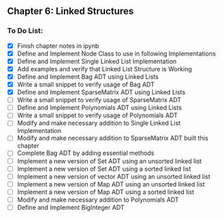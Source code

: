 ## Chapter 6: Linked Structures

### To Do List:

- [X] Finish chapter notes in ipynb
- [X] Define and Implement Node Class to use in following Implementations
- [X] Define and Implement Single Linked List Implementation
- [X] Add examples and verify that Linked List Structure is Working
- [X] Define and Implement Bag ADT using Linked Lists
- [X] Write a small snippet to verify usage of Bag ADT
- [X] Define and Implement SparseMatrix ADT using Linked Lists
- [ ] Write a small snippet to verify usage of SparseMatrix ADT
- [ ] Define and Implement Polynomials ADT using Linked Lists
- [ ] Write a small snippet to verify usage of Polynomials ADT
- [ ] Modify and make necessary addition to Single Linked List Implementation
- [ ] Modify and make necessary addition to SparseMatrix ADT built this chapter
- [ ] Complete Bag ADT by adding essential methods  
- [ ] Implement a new version of Set ADT using an unsorted linked list
- [ ] Implement a new version of Set ADT using a sorted linked list
- [ ] Implement a new version of vector ADT using an unsorted linked list
- [ ] Implement a new version of Map ADT using an unsorted linked list
- [ ] Implement a new version of Map ADT using a sorted linked list
- [ ] Modify and make necessary addition to Polynomials ADT
- [ ] Define and Implement BigInteger ADT
